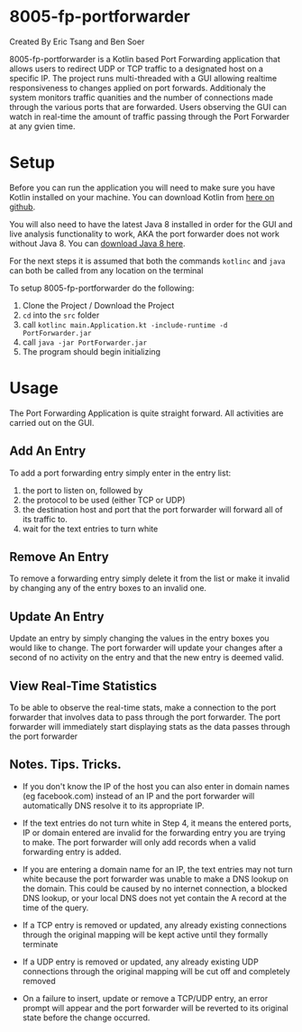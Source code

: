 # 8005-fp-portforwarder

Created By Eric Tsang and Ben Soer

8005-fp-portforwarder is a Kotlin based Port Forwarding application that allows users to redirect UDP or TCP
traffic to a designated host on a specific IP. The project runs multi-threaded with a GUI allowing realtime
responsiveness to changes applied on port forwards. Additionaly the system monitors traffic quanities and
the number of connections made through the various ports that are forwarded. Users observing the GUI can
watch in real-time the amount of traffic passing through the Port Forwarder at any gvien time.

# Setup

Before you can run the application you will need to make sure you
have Kotlin installed on your machine. You can download Kotlin from
[here on github](https://github.com/JetBrains/kotlin/releases/tag/1.0.1-1).

You will also need to have the latest Java 8 installed in order for the GUI and
live analysis functionality to work, AKA the port forwarder does not work without
Java 8. You can [download Java 8 here](http://www.oracle.com/technetwork/java/javase/downloads/jdk8-downloads-2133151.html).

For the next steps it is assumed that both the commands `kotlinc` and `java` can
both be called from any location on the terminal

To setup 8005-fp-portforwarder do the following:
1. Clone the Project / Download the Project
2. `cd` into the `src` folder
3. call `kotlinc main.Application.kt -include-runtime -d PortForwarder.jar`
4. call `java -jar PortForwarder.jar`
5. The program should begin initializing

# Usage

The Port Forwarding Application is quite straight forward. All 
activities are carried out on the GUI.

## Add An Entry
To add a port forwarding entry simply enter in the entry list:
1. the port to listen on, followed by
2. the protocol to be used (either TCP or UDP) 
3. the destination host and port that the port forwarder will forward 
all of its traffic to. 
4. wait for the text entries to turn white

## Remove An Entry
To remove a forwarding entry simply delete it from the list or make it
invalid by changing any of the entry boxes to an invalid one.

## Update An Entry
Update an entry by simply changing the values in the entry boxes you would
like to change. The port forwarder will update your changes after a second
of no activity on the entry and that the new entry is deemed valid.

## View Real-Time Statistics
To be able to observe the real-time stats, make a connection to the port
forwarder that involves data to pass through the port forwarder. The
port forwarder will immediately start displaying stats as the data passes
through the port forwarder

## Notes. Tips. Tricks.
* If you don't know the IP of the host you can also enter in domain 
names (eg facebook.com) instead of an IP and the port forwarder will 
automatically DNS resolve it to its appropriate IP.

* If the text entries do not turn white in Step 4, it means the entered 
ports, IP or domain entered are invalid for the forwarding entry you 
are trying to make. The port forwarder will only add records when a 
valid forwarding entry is added. 

* If you are entering a domain name for an IP, the text entries may not 
turn white because the port forwarder was unable to make a DNS lookup
on the domain. This could be caused by no internet connection, a blocked
DNS lookup, or your local DNS does not yet contain the A record at the
time of the query.

* If a TCP entry is removed or updated, any already existing connections
through the original mapping will be kept active until they formally 
terminate

* If a UDP entry is removed or updated, any already existing UDP
connections through the original mapping will be cut off and completely
removed

* On a failure to insert, update or remove a TCP/UDP entry, an error 
prompt will appear and the port forwarder will be reverted to its 
original state before the change occurred.